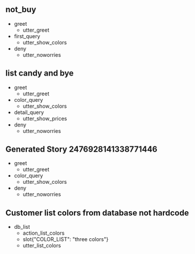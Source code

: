 ## not_buy
* greet
  - utter_greet
* first_query
  - utter_show_colors
* deny
  - utter_noworries

## list candy and bye
* greet
  - utter_greet
* color_query
  - utter_show_colors
* detail_query
  - utter_show_prices
* deny
  - utter_noworries

## Generated Story 2476928141338771446
* greet
  - utter_greet
* color_query
  - utter_show_colors
* deny
  - utter_noworries

## Customer list colors from database not hardcode
* db_list
  - action_list_colors
  - slot{"COLOR_LIST": "three colors"}
  - utter_list_colors